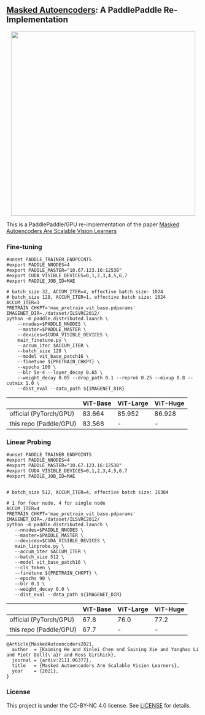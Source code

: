 ## [Masked Autoencoders](https://github.com/facebookresearch/mae): A PaddlePaddle Re-Implementation

<p align="center">
  <img src="https://user-images.githubusercontent.com/11435359/146857310-f258c86c-fde6-48e8-9cee-badd2b21bd2c.png" width="480">
</p>


This is a PaddlePaddle/GPU re-implementation of the paper [Masked Autoencoders Are Scalable Vision Learners](https://arxiv.org/abs/2111.06377)


### Fine-tuning

```
#unset PADDLE_TRAINER_ENDPOINTS
#export PADDLE_NNODES=4
#export PADDLE_MASTER="10.67.123.16:12538"
#export CUDA_VISIBLE_DEVICES=0,1,2,3,4,5,6,7
#export PADDLE_JOB_ID=MAE

# batch_size 32, ACCUM_ITER=4, effective batch size: 1024
# batch_size 128, ACCUM_ITER=1, effective batch size: 1024
ACCUM_ITER=1
PRETRAIN_CHKPT='mae_pretrain_vit_base.pdparams'
IMAGENET_DIR=./dataset/ILSVRC2012/
python -m paddle.distributed.launch \
    --nnodes=$PADDLE_NNODES \
    --master=$PADDLE_MASTER \
    --devices=$CUDA_VISIBLE_DEVICES \
    main_finetune.py \
    --accum_iter $ACCUM_ITER \
    --batch_size 128 \
    --model vit_base_patch16 \
    --finetune ${PRETRAIN_CHKPT} \
    --epochs 100 \
    --blr 5e-4 --layer_decay 0.65 \
    --weight_decay 0.05 --drop_path 0.1 --reprob 0.25 --mixup 0.8 --cutmix 1.0 \
    --dist_eval --data_path ${IMAGENET_DIR}
```

|                        | ViT-Base | ViT-Large | ViT-Huge |
| ---------------------- | -------- | --------- | -------- |
| official (PyTorch/GPU) | 83.664   | 85.952    | 86.928   |
| this repo (Paddle/GPU) | 83.568   | -         | -        |

### Linear Probing

```
#unset PADDLE_TRAINER_ENDPOINTS
#export PADDLE_NNODES=4
#export PADDLE_MASTER="10.67.123.16:12538"
#export CUDA_VISIBLE_DEVICES=0,1,2,3,4,5,6,7
#export PADDLE_JOB_ID=MAE


# batch_size 512, ACCUM_ITER=4, effective batch size: 16384

# 1 for four node, 4 for single node
ACCUM_ITER=4
PRETRAIN_CHKPT='mae_pretrain_vit_base.pdparams'
IMAGENET_DIR=./dataset/ILSVRC2012/
python -m paddle.distributed.launch \
   --nnodes=$PADDLE_NNODES \
   --master=$PADDLE_MASTER \
   --devices=$CUDA_VISIBLE_DEVICES \
   main_linprobe.py \
   --accum_iter $ACCUM_ITER \
   --batch_size 512 \
   --model vit_base_patch16 \
   --cls_token \
   --finetune ${PRETRAIN_CHKPT} \
   --epochs 90 \
   --blr 0.1 \
   --weight_decay 0.0 \
   --dist_eval --data_path ${IMAGENET_DIR}
```

|                        | ViT-Base | ViT-Large | ViT-Huge |
| ---------------------- | -------- | --------- | -------- |
| official (PyTorch/GPU) | 67.8     | 76.0      | 77.2     |
| this repo (Paddle/GPU) | 67.7     | -         | -        |

```
@Article{MaskedAutoencoders2021,
  author  = {Kaiming He and Xinlei Chen and Saining Xie and Yanghao Li and Piotr Doll{\'a}r and Ross Girshick},
  journal = {arXiv:2111.06377},
  title   = {Masked Autoencoders Are Scalable Vision Learners},
  year    = {2021},
}
```

### License

This project is under the CC-BY-NC 4.0 license. See [LICENSE](LICENSE) for details.

